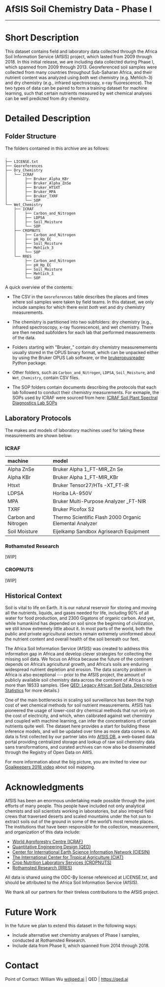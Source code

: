 # AfSIS Soil Chemistry Data - Phase I
---

# Short Description

This dataset contains field and laboratory data collected through the Africa Soil Information Service (AfSIS) project, which lasted from 2009 through 2018. In this initial release, we are including data collected during Phase I, which spanned from 2009 through 2013. Georeferenced soil samples were collected from many countries throughout Sub-Saharan Africa, and their nutrient content was analyzed using *both* wet chemistry (e.g. Mehlich-3) and dry chemistry (e.g., infrared spectroscopy, x-ray fluorescence). The two types of data can be paired to form a training dataset for machine learning, such that certain nutrients measured by wet chemical analyses can be well predicted from dry chemistry.


# Detailed Description

## Folder Structure

The folders contained in this archive are as follows:

    .
    ├── LICENSE.txt
    ├── Georeferences
    ├── Dry_Chemistry
    │   └── ICRAF
    │        ├── Bruker_Alpha_KBr
    │        ├── Bruker_Alpha_ZnSe
    │        ├── Bruker_HTSXT
    │        ├── Bruker_MPA
    │        ├── Bruker_TXRF
    │        └── SOP
    └── Wet_Chemistry
        ├── ICRAF
        │    ├── Carbon_and_Nitrogen
        │    ├── LDPSA
        │    ├── Soil_Moisture
        │    └── SOP
        ├── CROPNUTS
        │    ├── Carbon_and_Nitrogen
        │    ├── pH_Hp_EC
        │    ├── Soil_Moisture
        │    ├── Mehlich_3
        │    └── SOP
        └── RRES
             ├── Carbon_and_Nitrogen
             ├── pH_Hp_EC
             ├── Soil_Moisture
             ├── Mehlich_3
             └── SOP

A quick overview of the contents:

* The CSV in the `Georeferences` table describes the places and times where soil samples were taken by field teams. In this dataset, we only include samples for which there exist *both* wet and dry chemistry measurements.

* The chemistry is partitioned into two subfolders: dry chemistry (e.g., infrared spectroscopy, x-ray fluorescence), and wet chemistry. There are then nested subfolders for each lab that performed measurements of the data.

* Folders starting with "Bruker_" contain dry chemistry measuremements usually stored in the OPUS binary format, which can be unpacked either by using the Bruker OPUS Lab software, or the [brukeropusreader](https://github.com/qedsoftware/brukeropusreader) Python package.

* Other folders, such as `Carbon_and_Nitrogen`, `LDPSA`, `Soil_Moisture`, and `Wet_Chemistry`, contain CSV files.

* The SOP folders contain documents describing the protocols that each lab followed to conduct their chemistry measurements. For exmaple, the SOPs used by ICRAF were sourced from here: [ICRAF Soil Plant Spectral Diagnostics Lab SOPs](http://www.worldagroforestry.org/sd/landhealth/soil-plant-spectral-diagnostics-laboratory/sops)


## Laboratory Protocols

The makes and models of laboratory machines used for taking these measurements are shown below:

### ICRAF

| machine | model |
|:-----------|:------------|
| Alpha ZnSe | Bruker Alpha 1\_FT-MIR\_Zn Se |
| Alpha KBr | Bruker Alpha 1_FT-MIR\_KBr |
| Htsxt | Bruker Tensor27/HTs -XT_FT-IR |
| LDPSA | Horiba LA-950V |
| MPA | Bruker Multi-Purpose Analyzer \_FT-NIR |
| TXRF | Bruker Picofox S2 |
| Carbon and Nitrogen | Thermo Scientific Flash 2000 Organic Elemental Analyzer |
| Soil Moisture |  Eijelkamp Sandbox Agrisearch Equipment |

### Rothamsted Research

[WIP]

### CROPNUTS

[WIP]


## Historical Context

Soil is vital to life on Earth. It is our natural reservoir for storing and moving all the nutrients, liquids, and gases needed for life, including 90% of all water for food production, and 2300 Gigatons of organic carbon. And yet, while humankind has depended on soil since the beginning of civilization, we still know extremely little about it. In most parts of the world, both the public and private agricultural sectors remain extremely uninformed about the nutrient content and overall health of the soil beneath our feet.

The Africa Soil Information Service (AfSIS) was created to address this information gap in Africa and develop clever strategies for collecting the missing soil data. We focus on Africa because the future of the continent depends on Africa’s agricultural growth, and Africa’s soils are enduring widespread nutrient depletion and erosion. The data scarcity problem in Africa is also exceptional --- prior to the AfSIS project, the amount of publicly available soil chemistry data across the continent of Africa is no more than 18533 samples. (See [QED: Legacy African Soil Data, Descriptive Statistics](https://africa-legacy-soil-data.qed.ai) for more details.)

One of the main bottlenecks in scaling soil surveillance has been the high cost of wet chemical methods for soil nutrient measurements. AfSIS has pioneered the usage of lower-cost dry chemical methods that run only on the cost of electricity, and which, when calibrated against wet chemistry and coupled with machine learning, can infer the concentrations of certain nutrients quite well. The dataset here provides a start for building these inference models, and will be updated over time as more data comes in. All data is first collected by our partner labs into [AfSIS DB](https://afsisdb.qed.ai), a web-based data portal providing centralized storage and lookup of raw soil chemistry data sans transformations, and curated archives can now also be disseminated through the Registry of Open Data on AWS.

For more information about the big picture, you are invited to view our [Goalkeepers 2018 video](https://www.youtube.com/watch?v=Fb9R0CnPMkc) about soil mapping.


# Acknowledgments

AfSIS has been an enormous undertaking made possible through the joint efforts of many people. This people have included not only analytical chemists and soil scientists working in laboratories, but also intrepid field crews that traversed deserts and scaled mountains under the hot sun to extract soils out of the ground in some of the world’s most remote places. The institutions that have been responsible for the collection, measurement, and organization of this data include:

* [World Agroforestry Centre (ICRAF)](https://www.worldagroforestry.org/)
* [Quantitative Engineering Design (QED)](https://qed.ai)
* [Center for International Earth Science Information Network (CIESIN)](http://ciesin.org)
* [The International Center for Tropical Agriculture (CIAT)](https://ciat.cgiar.org/)
* [Crop Nutrition Laboratory Services (CROPNUTS)](https://cropnuts.com/)
* [Rothamsted Research (RRES)](https://www.rothamsted.ac.uk/)

All data is shared using the ODC-By license referenced at LICENSE.txt, and should be attributed to the Africa Soil Information Service (AfSIS).

We thank all our partners for their tireless contributions to the AfSIS project.


# Future Work

In the future we plan to extend this dataset in the following ways:

- Include alternative wet chemistry analyses of Phase I samples, conducted at Rothamsted Research.
- Include data from Phase II, which spanned from 2014 through 2018.


# Contact

Point of Contact: William Wu <w@qed.ai> | QED | https://qed.ai
